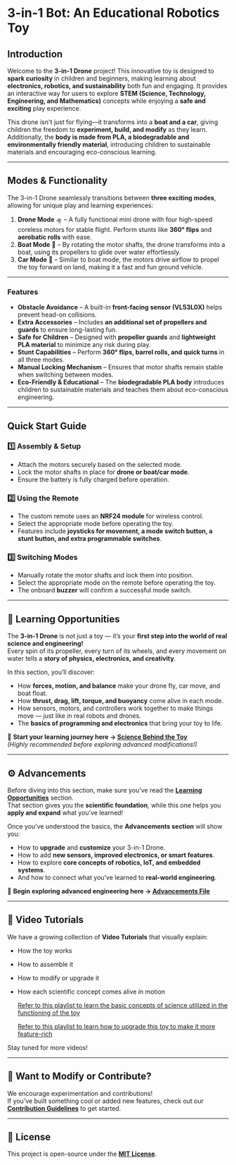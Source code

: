 # 3-in-1 Bot: An Educational Robotics Toy

## Introduction
Welcome to the **3-in-1 Drone** project! This innovative toy is designed to **spark curiosity** in children and beginners, making learning about **electronics, robotics, and sustainability** both fun and engaging. It provides an interactive way for users to explore **STEM (Science, Technology, Engineering, and Mathematics)** concepts while enjoying a **safe and exciting** play experience.

This drone isn't just for flying—it transforms into a **boat and a car**, giving children the freedom to **experiment, build, and modify** as they learn. Additionally, the **body is made from PLA, a biodegradable and environmentally friendly material**, introducing children to sustainable materials and encouraging eco-conscious learning.

---

## Modes & Functionality
The 3-in-1 Drone seamlessly transitions between **three exciting modes**, allowing for unique play and learning experiences:

1. **Drone Mode** 🛸 – A fully functional mini drone with four high-speed coreless motors for stable flight. Perform stunts like **360° flips** and **aerobatic rolls** with ease.  
2. **Boat Mode** 🚤 – By rotating the motor shafts, the drone transforms into a boat, using its propellers to glide over water effortlessly.  
3. **Car Mode** 🚗 – Similar to boat mode, the motors drive airflow to propel the toy forward on land, making it a fast and fun ground vehicle.

---

### Features
- **Obstacle Avoidance** – A built-in **front-facing sensor (VL53L0X)** helps prevent head-on collisions.  
- **Extra Accessories** – Includes **an additional set of propellers and guards** to ensure long-lasting fun.  
- **Safe for Children** – Designed with **propeller guards** and **lightweight PLA material** to minimize any risk during play.  
- **Stunt Capabilities** – Perform **360° flips, barrel rolls, and quick turns** in all three modes.  
- **Manual Locking Mechanism** – Ensures that motor shafts remain stable when switching between modes.  
- **Eco-Friendly & Educational** – The **biodegradable PLA body** introduces children to sustainable materials and teaches them about eco-conscious engineering.

---

## Quick Start Guide
### 1️⃣ Assembly & Setup
- Attach the motors securely based on the selected mode.  
- Lock the motor shafts in place for **drone or boat/car mode**.  
- Ensure the battery is fully charged before operation.

### 2️⃣ Using the Remote
- The custom remote uses an **NRF24 module** for wireless control.  
- Select the appropriate mode before operating the toy.  
- Features include **joysticks for movement, a mode switch button, a stunt button, and extra programmable switches**.

### 3️⃣ Switching Modes
- Manually rotate the motor shafts and lock them into position.  
- Select the appropriate mode on the remote before operating the toy.  
- The onboard **buzzer** will confirm a successful mode switch.

---

## 🧠 Learning Opportunities
The **3-in-1 Drone** is not just a toy — it’s your **first step into the world of real science and engineering!**  
Every spin of its propeller, every turn of its wheels, and every movement on water tells a **story of physics, electronics, and creativity**.

In this section, you’ll discover:
- How **forces, motion, and balance** make your drone fly, car move, and boat float.  
- How **thrust, drag, lift, torque, and buoyancy** come alive in each mode.  
- How sensors, motors, and controllers work together to make things move — just like in real robots and drones.  
- The **basics of programming and electronics** that bring your toy to life.

📘 **Start your learning journey here → [Science Behind the Toy](SCIENCE_BEHIND_THE_TOY.md)**  
*(Highly recommended before exploring advanced modifications!)*

---

## ⚙️ Advancements
Before diving into this section, make sure you’ve read the **[Learning Opportunities](#🧠-learning-opportunities)** section.  
That section gives you the **scientific foundation**, while this one helps you **apply and expand** what you’ve learned!

Once you’ve understood the basics, the **Advancements section** will show you:
- How to **upgrade** and **customize** your 3-in-1 Drone.  
- How to add **new sensors, improved electronics, or smart features**.  
- How to explore **core concepts of robotics, IoT, and embedded systems**.  
- And how to connect what you’ve learned to **real-world engineering**.

🔧 **Begin exploring advanced engineering here → [Advancements File](ADVANCEMENTS.md)**

---

## 🎥 Video Tutorials
We have a growing collection of **Video Tutorials** that visually explain:
- How the toy works  
- How to assemble it  
- How to modify or upgrade it  
- How each scientific concept comes alive in motion

    [Refer to this playlist to learn the basic concepts of science utilized in the functioning of the toy](https://www.youtube.com/playlist?list=PLTJ5CnqshtICHtiyqywuteb9mMofDSvrk)

    [Refer to this playlist to learn how to upgrade this toy to make it more feature-rich](https://www.youtube.com/playlist?list=PLTJ5CnqshtICjiJ5V5KsPY_q3sDnV09eV)

Stay tuned for more videos!

---

## 🤝 Want to Modify or Contribute?
We encourage experimentation and contributions!  
If you’ve built something cool or added new features, check out our **[Contribution Guidelines](CONTRIBUTING.md)** to get started.

---

## 📜 License
This project is open-source under the **[MIT License](LICENSE)**.

